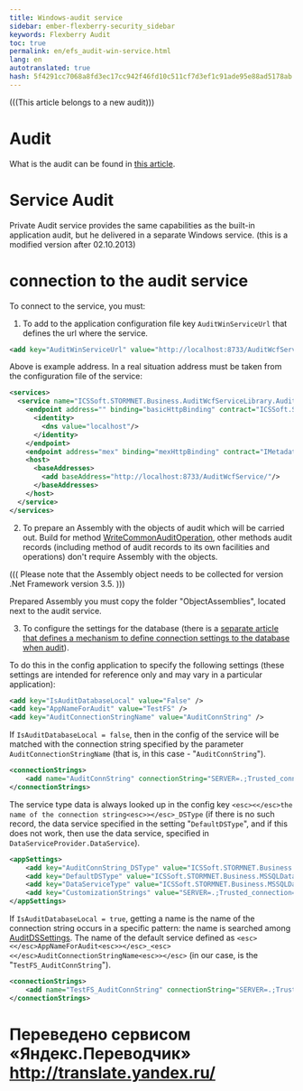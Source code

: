 ```yaml
--- 
title: Windows-audit service 
sidebar: ember-flexberry-security_sidebar 
keywords: Flexberry Audit 
toc: true 
permalink: en/efs_audit-win-service.html 
lang: en 
autotranslated: true 
hash: 5f4291cc7068a8fd3ec17cc942f46fd10c511cf7d3ef1c91ade95e88ad5178ab 
--- 
```


(((This article belongs to a new audit))) 

# Audit 
What is the audit can be found in [this article](fa_audit-web.html). 


# Service Audit 
Private Audit service provides the same capabilities as the built-in application audit, but he delivered in a separate Windows service. (this is a modified version after 02.10.2013) 

# connection to the audit service 
To connect to the service, you must: 

1. To add to the application configuration file key `AuditWinServiceUrl` that defines the url where the service. 

```xml
<add key="AuditWinServiceUrl" value="http://localhost:8733/AuditWcfService/" />
``` 
Above is example address. In a real situation address must be taken from the configuration file of the service: 
```xml
<services>
  <service name="ICSSoft.STORMNET.Business.AuditWcfServiceLibrary.AuditWcfService" behaviorConfiguration="MyBehavior">
	<endpoint address="" binding="basicHttpBinding" contract="ICSSoft.STORMNET.Business.AuditWcfServiceLibrary.IAuditWcfService">
	  <identity>
		<dns value="localhost"/>
	  </identity>
	</endpoint>
	<endpoint address="mex" binding="mexHttpBinding" contract="IMetadataExchange"/>
	<host>
	  <baseAddresses>
		<add baseAddress="http://localhost:8733/AuditWcfService/"/>
	  </baseAddresses>
	</host>
  </service>
</services>
``` 

2. To prepare an Assembly with the objects of audit which will be carried out. Build for method [WriteCommonAuditOperation](efs_audit-web-api.html), other methods audit records (including method of audit records to its own facilities and operations) don't require Assembly with the objects. 

((( 
<msg type=important>Please note that the Assembly object needs to be collected for version .Net Framework version 3.5.</msg> 
))) 

Prepared Assembly you must copy the folder "ObjectAssemblies", located next to the audit service. 

3. To configure the settings for the database (there is a [separate article that defines a mechanism to define connection settings to the database when audit](efs_data-service-for-audit.html)). 

To do this in the config application to specify the following settings (these settings are intended for reference only and may vary in a particular application): 
```xml
<add key="IsAuditDatabaseLocal" value="False" />
<add key="AppNameForAudit" value="TestFS" />
<add key="AuditConnectionStringName" value="AuditConnString" />
``` 

If `IsAuditDatabaseLocal = false`, then in the config of the service will be matched with the connection string specified by the parameter `AuditConnectionStringName` (that is, in this case - "`AuditConnString`"). 
```xml
<connectionStrings>
	<add name="AuditConnString" connectionString="SERVER=.;Trusted_connection=yes;DATABASE=AuditEtaloneDB;" />
</connectionStrings>
``` 

The service type data is always looked up in the config key `<esc><</esc>the name of the connection string<esc>></esc>_DSType` (if there is no such record, the data service specified in the setting "`DefaultDSType`", and if this does not work, then use the data service, specified in `DataServiceProvider.DataService`). 

```xml
<appSettings>
    <add key="AuditConnString_DSType" value="ICSSoft.STORMNET.Business.MSSQLDataService, ICSSoft.STORMNET.Business.MSSQLDataService"/>
    <add key="DefaultDSType" value="ICSSoft.STORMNET.Business.MSSQLDataService, ICSSoft.STORMNET.Business.MSSQLDataService"/>
    <add key="DataServiceType" value="ICSSoft.STORMNET.Business.MSSQLDataService, ICSSoft.STORMNET.Business.MSSQLDataService" />
    <add key="CustomizationStrings" value="SERVER=.;Trusted_connection=yes;DATABASE=qwerty;" />
</appSettings>
``` 

If `IsAuditDatabaseLocal = true`, getting a name is the name of the connection string occurs in a specific pattern: the name is searched among [AuditDSSettings](fa_audit-web.html). The name of the default service defined as `<esc><</esc>AppNameForAudit<esc>></esc>_<esc><</esc>AuditConnectionStringName<esc>></esc>` (in our case, is the "`TestFS_AuditConnString`"). 

```xml
<connectionStrings>
	<add name="TestFS_AuditConnString" connectionString="SERVER=.;Trusted_connection=yes;DATABASE=AuditEtaloneDB;" />
</connectionStrings>
``` 




 # Переведено сервисом «Яндекс.Переводчик» http://translate.yandex.ru/